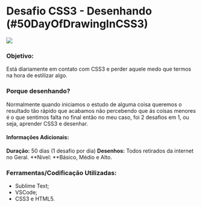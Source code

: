 <!-- Descrição: Desafio de CSS, ou seja, estilização estática por 50 dias.  -->

# Desafio CSS3 - Desenhando (#50DayOfDrawingInCSS3)
![](https://user-images.githubusercontent.com/48417347/62843522-c18bfc00-bc90-11e9-9a13-f71807063789.jpg)

### Objetivo:
Está diariamente em contato com CSS3 e perder aquele medo que termos na hora de estilizar algo.

### Porque desenhando?
Normalmente quando iniciamos o estudo de alguma coisa queremos o resultado tão rápido que acabamos não percebendo que ás coisas menores é o que sentimos falta no final então no meu caso, foi 2 desafios em 1, ou seja, aprender CSS3 e desenhar.

#### Informações Adicionais:
**Duração:** 50 dias (1 desafio por dia)
**Desenhos:** Todos retirados da internet no Geral.
**Nível: **Básico, Médio e Alto.

### Ferramentas/Codificação Utilizadas:
- Sublime Text;
- VSCode;
- CSS3 e HTML5.